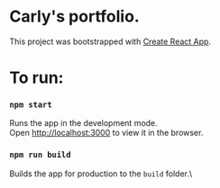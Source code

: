 # Carly's portfolio.
This project was bootstrapped with [Create React App](https://github.com/facebook/create-react-app).

# To run:
### `npm start`
Runs the app in the development mode.\
Open [http://localhost:3000](http://localhost:3000) to view it in the browser.

### `npm run build`
Builds the app for production to the `build` folder.\
